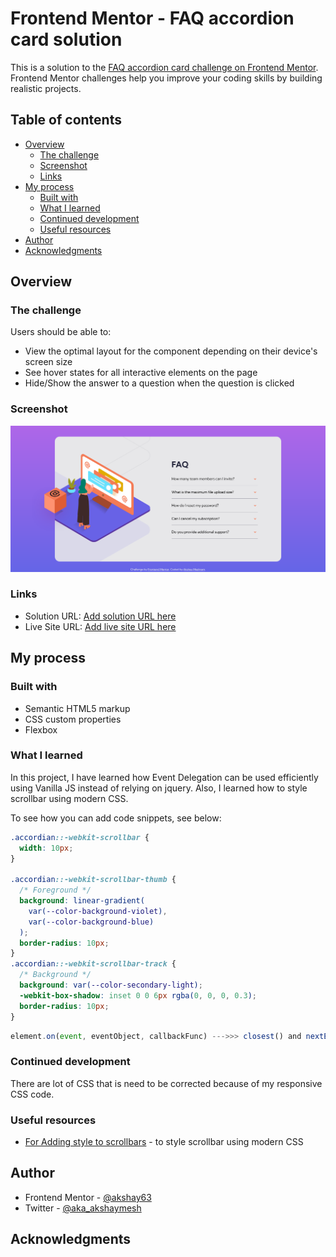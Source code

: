 # Frontend Mentor - FAQ accordion card solution

This is a solution to the [FAQ accordion card challenge on Frontend Mentor](https://www.frontendmentor.io/challenges/faq-accordion-card-XlyjD0Oam). Frontend Mentor challenges help you improve your coding skills by building realistic projects.

## Table of contents

- [Overview](#overview)
  - [The challenge](#the-challenge)
  - [Screenshot](#screenshot)
  - [Links](#links)
- [My process](#my-process)
  - [Built with](#built-with)
  - [What I learned](#what-i-learned)
  - [Continued development](#continued-development)
  - [Useful resources](#useful-resources)
- [Author](#author)
- [Acknowledgments](#acknowledgments)

## Overview

### The challenge

Users should be able to:

- View the optimal layout for the component depending on their device's screen size
- See hover states for all interactive elements on the page
- Hide/Show the answer to a question when the question is clicked

### Screenshot

![](./screenshot.png)

### Links

- Solution URL: [Add solution URL here](https://your-solution-url.com)
- Live Site URL: [Add live site URL here](https://your-live-site-url.com)

## My process

### Built with

- Semantic HTML5 markup
- CSS custom properties
- Flexbox

### What I learned

In this project, I have learned how Event Delegation can be used efficiently using Vanilla JS instead of relying on jquery. Also, I learned how to style scrollbar using modern CSS.

To see how you can add code snippets, see below:

```css
.accordian::-webkit-scrollbar {
  width: 10px;
}

.accordian::-webkit-scrollbar-thumb {
  /* Foreground */
  background: linear-gradient(
    var(--color-background-violet),
    var(--color-background-blue)
  );
  border-radius: 10px;
}
.accordian::-webkit-scrollbar-track {
  /* Background */
  background: var(--color-secondary-light);
  -webkit-box-shadow: inset 0 0 6px rgba(0, 0, 0, 0.3);
  border-radius: 10px;
}
```

```js
element.on(event, eventObject, callbackFunc) --->>> closest() and nextElementSibling() functions can be used to create Event Delegation instead of jquery's on() method
```

### Continued development

There are lot of CSS that is need to be corrected because of my responsive CSS code.

### Useful resources

- [For Adding style to scrollbars](https://css-tricks.com/the-current-state-of-styling-scrollbars-in-css/) - to style scrollbar using modern CSS

## Author

- Frontend Mentor - [@akshay63](https://www.frontendmentor.io/profile/akshay63)
- Twitter - [@aka_akshaymesh](https://www.twitter.com/aka_akshaymesh)

## Acknowledgments
